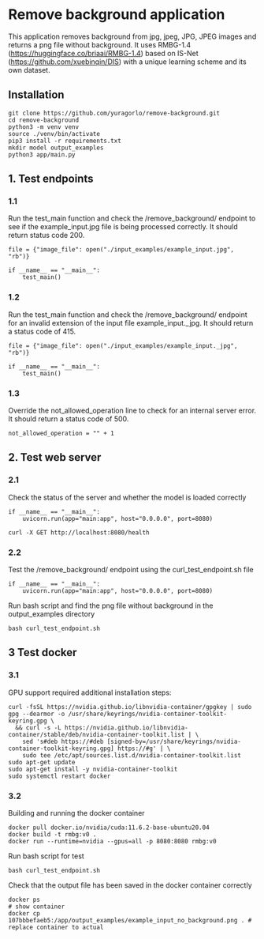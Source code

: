 # Remove background application  
  
This application removes background from jpg, jpeg, JPG, JPEG images and returns a png file without background.  It uses RMBG-1.4 (https://huggingface.co/briaai/RMBG-1.4) based on IS-Net (https://github.com/xuebinqin/DIS) with a unique learning scheme and its own dataset.
  
## Installation  
```
git clone https://github.com/yuragorlo/remove-background.git
cd remove-background
python3 -m venv venv  
source ./venv/bin/activate  
pip3 install -r requirements.txt
mkdir model output_examples  
python3 app/main.py  
```
  
  
## 1. Test endpoints
  
### 1.1  
Run the test_main function and check the /remove_background/ endpoint to see if the example_input.jpg file is being processed correctly.  It should return status code 200.  
```  
file = {"image_file": open("./input_examples/example_input.jpg", "rb")}  
  
if __name__ == "__main__":  
    test_main()  
```  
  
### 1.2  
Run the test_main function and check the /remove_background/ endpoint for an invalid extension of the input file example_input._jpg.  It should return a status code of 415.  
```  
file = {"image_file": open("./input_examples/example_input._jpg", "rb")}  
  
if __name__ == "__main__":  
    test_main()  
```  
  
### 1.3  
Override the not_allowed_operation line to check for an internal server error.  
It should return a status code of 500.  
```  
not_allowed_operation = "" + 1  
```  
  
  
  
## 2. Test web server  
  
### 2.1  
Check the status of the server and whether the model is loaded correctly  
```  
if __name__ == "__main__":  
    uvicorn.run(app="main:app", host="0.0.0.0", port=8080)  
```  
```
curl -X GET http://localhost:8080/health
```
  
### 2.2  
Test the /remove_background/ endpoint using the curl_test_endpoint.sh file  
```  
if __name__ == "__main__":  
    uvicorn.run(app="main:app", host="0.0.0.0", port=8080)  
```  
Run bash script and find the png file without background in the output_examples directory  
```  
bash curl_test_endpoint.sh  
```  
  
  
## 3 Test docker  

### 3.1
GPU support required additional installation steps:
```
curl -fsSL https://nvidia.github.io/libnvidia-container/gpgkey | sudo gpg --dearmor -o /usr/share/keyrings/nvidia-container-toolkit-keyring.gpg \
  && curl -s -L https://nvidia.github.io/libnvidia-container/stable/deb/nvidia-container-toolkit.list | \
    sed 's#deb https://#deb [signed-by=/usr/share/keyrings/nvidia-container-toolkit-keyring.gpg] https://#g' | \
    sudo tee /etc/apt/sources.list.d/nvidia-container-toolkit.list
sudo apt-get update
sudo apt-get install -y nvidia-container-toolkit
sudo systemctl restart docker
```
  
### 3.2
  
Building and running the docker container  
```  
docker pull docker.io/nvidia/cuda:11.6.2-base-ubuntu20.04
docker build -t rmbg:v0 .
docker run --runtime=nvidia --gpus=all -p 8080:8080 rmbg:v0
```  
  
Run bash script for test   
```  
bash curl_test_endpoint.sh  
```  
  
Check that the output file has been saved in the docker container correctly
```  
docker ps                                                                     # show container
docker cp 107bbbefaeb5:/app/output_examples/example_input_no_background.png . # replace container to actual
```